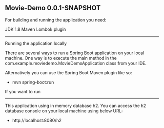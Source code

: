 Movie-Demo 0.0.1-SNAPSHOT
----------------------------------------------------
For building and running the application you need:

JDK 1.8
Maven
Lombok plugin

----------------------------------------------------
Running the application locally

There are several ways to run a Spring Boot application on your local machine. One way is to execute the main method
in the com.example.moviedemo.MovieDemoApplication class from your IDE.

Alternatively you can use the Spring Boot Maven plugin like so:

* mvn spring-boot:run

If you want to run

----------------------------------------------------
This application using in memory database h2. You can access the h2 database console on your local machine using below URL:

* http://localhost:8080/h2
